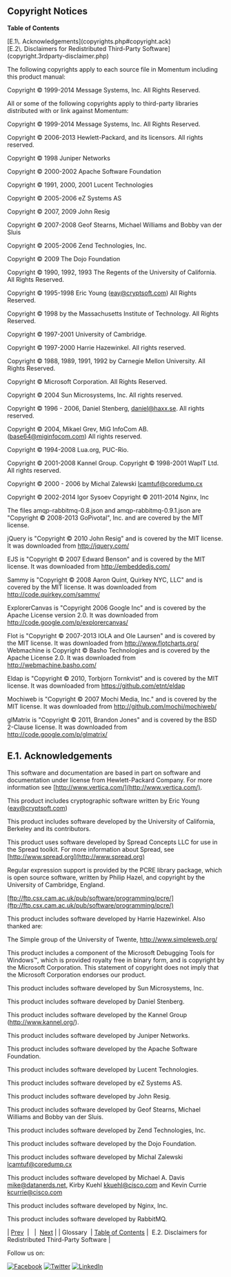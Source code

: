 ## Copyright Notices

**Table of Contents**

<dl class="toc">

<dt>[E.1\. Acknowledgements](copyrights.php#copyright.ack)</dt>

<dt>[E.2\. Disclaimers for Redistributed Third-Party Software](copyright.3rdparty-disclaimer.php)</dt>

</dl>

The following copyrights apply to each source file in Momentum including this product manual:

Copyright © 1999-2014 Message Systems, Inc. All Rights Reserved.

All or some of the following copyrights apply to third-party libraries distributed with or link against Momentum:

Copyright © 1999-2014 Message Systems, Inc. All Rights Reserved.

Copyright © 2006-2013 Hewlett-Packard, and its licensors. All rights reserved.

Copyright © 1998 Juniper Networks

Copyright © 2000-2002 Apache Software Foundation

Copyright © 1991, 2000, 2001 Lucent Technologies

Copyright © 2005-2006 eZ Systems AS

Copyright © 2007, 2009 John Resig

Copyright © 2007-2008 Geof Stearns, Michael Williams and Bobby van der Sluis

Copyright © 2005-2006 Zend Technologies, Inc.

Copyright © 2009 The Dojo Foundation

Copyright © 1990, 1992, 1993 The Regents of the University of California. All Rights Reserved.

Copyright © 1995-1998 Eric Young (eay@cryptsoft.com) All Rights Reserved.

Copyright © 1998 by the Massachusetts Institute of Technology. All Rights Reserved.

Copyright © 1997-2001 University of Cambridge.

Copyright © 1997-2000 Harrie Hazewinkel. All rights reserved.

Copyright © 1988, 1989, 1991, 1992 by Carnegie Mellon University. All Rights Reserved.

Copyright © Microsoft Corporation. All Rights Reserved.

Copyright © 2004 Sun Microsystems, Inc. All rights reserved.

Copyright © 1996 - 2006, Daniel Stenberg, <daniel@haxx.se>. All rights reserved.

Copyright © 2004, Mikael Grev, MiG InfoCom AB. (base64@miginfocom.com) All rights reserved.

Copyright © 1994-2008 Lua.org, PUC-Rio.

Copyright © 2001-2008 Kannel Group. Copyright © 1998-2001 WapIT Ltd. All rights reserved.

Copyright © 2000 - 2006 by Michal Zalewski <lcamtuf@coredump.cx>

Copyright © 2002-2014 Igor Sysoev Copyright © 2011-2014 Nginx, Inc

The files amqp-rabbitmq-0.8.json and amqp-rabbitmq-0.9.1.json are "Copyright © 2008-2013 GoPivotal", Inc. and are covered by the MIT license.

jQuery is "Copyright © 2010 John Resig" and is covered by the MIT license. It was downloaded from http://jquery.com/

EJS is "Copyright © 2007 Edward Benson" and is covered by the MIT license. It was downloaded from http://embeddedjs.com/

Sammy is "Copyright © 2008 Aaron Quint, Quirkey NYC, LLC" and is covered by the MIT license. It was downloaded from http://code.quirkey.com/sammy/

ExplorerCanvas is "Copyright 2006 Google Inc" and is covered by the Apache License version 2.0\. It was downloaded from http://code.google.com/p/explorercanvas/

Flot is "Copyright © 2007-2013 IOLA and Ole Laursen" and is covered by the MIT license. It was downloaded from http://www.flotcharts.org/ Webmachine is Copyright © Basho Technologies and is covered by the Apache License 2.0\. It was downloaded from http://webmachine.basho.com/

Eldap is "Copyright © 2010, Torbjorn Tornkvist" and is covered by the MIT license. It was downloaded from https://github.com/etnt/eldap

Mochiweb is "Copyright © 2007 Mochi Media, Inc." and is covered by the MIT license. It was downloaded from http://github.com/mochi/mochiweb/

glMatrix is "Copyright © 2011, Brandon Jones" and is covered by the BSD 2-Clause license. It was downloaded from http://code.google.com/p/glmatrix/

## E.1. Acknowledgements

This software and documentation are based in part on software and documentation under license from Hewlett-Packard Company. For more information see [http://www.vertica.com/](http://www.vertica.com/).

This product includes cryptographic software written by Eric Young (eay@cryptsoft.com)

This product includes software developed by the University of California, Berkeley and its contributors.

This product uses software developed by Spread Concepts LLC for use in the Spread toolkit. For more information about Spread, see [http://www.spread.org](http://www.spread.org)

Regular expression support is provided by the PCRE library package, which is open source software, written by Philip Hazel, and copyright by the University of Cambridge, England.

[ftp://ftp.csx.cam.ac.uk/pub/software/programming/pcre/](ftp://ftp.csx.cam.ac.uk/pub/software/programming/pcre/)

This product includes software developed by Harrie Hazewinkel. Also thanked are:

The Simple group of the University of Twente, http://www.simpleweb.org/

This product includes a component of the Microsoft Debugging Tools for Windows™, which is provided royalty free in binary form, and is copyright by the Microsoft Corporation. This statement of copyright does not imply that the Microsoft Corporation endorses our product.

This product includes software developed by Sun Microsystems, Inc.

This product includes software developed by Daniel Stenberg.

This product includes software developed by the Kannel Group (http://www.kannel.org/).

This product includes software developed by Juniper Networks.

This product includes software developed by the Apache Software Foundation.

This product includes software developed by Lucent Technologies.

This product includes software developed by eZ Systems AS.

This product includes software developed by John Resig.

This product includes software developed by Geof Stearns, Michael Williams and Bobby van der Sluis.

This product includes software developed by Zend Technologies, Inc.

This product includes software developed by the Dojo Foundation.

This product includes software developed by Michal Zalewski <lcamtuf@coredump.cx>

This product includes software developed by Michael A. Davis <mike@datanerds.net>, Kirby Kuehl <kkuehl@cisco.com> and Kevin Currie <kcurrie@cisco.com>

This product includes software developed by Nginx, Inc.

This product includes software developed by RabbitMQ.

| [Prev](glossary.php)  |   |  [Next](copyright.3rdparty-disclaimer.php) |
| Glossary  | [Table of Contents](index.php) |  E.2. Disclaimers for Redistributed Third-Party Software |

Follow us on:

[![Facebook](https://support.messagesystems.com/images/icon-facebook.png)](http://www.facebook.com/messagesystems) [![Twitter](https://support.messagesystems.com/images/icon-twitter.png)](http://twitter.com/#!/MessageSystems) [![LinkedIn](https://support.messagesystems.com/images/icon-linkedin.png)](http://www.linkedin.com/company/message-systems)